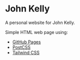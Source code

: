 # John Kelly

A personal website for John Kelly.
 
Simple HTML web page using:

- [GitHub Pages](https://pages.github.com/)
- [PostCSS](https://postcss.org/)
- [Tailwind CSS](https://github.com/jnkly/john-kelly/blob/gh-pages/README.md)
